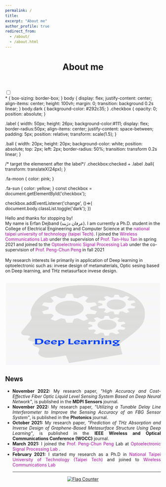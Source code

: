 ```yaml
---
permalink: /
title:
excerpt: "About me"
author_profile: true
redirect_from:
  - /about/
  - /about.html
---
```


<header class="post-header">
<h1 class="post-title">About me</h1>
</header>

<div>
    <input type="checkbox" class="checkbox" id="checkbox">
  <label for="checkbox" class="label">
    <i class="fas fa-moon"></i>
    <i class='fas fa-sun'></i>
    <div class='ball'>
  </label>
</div>
  * {
  box-sizing: border-box;
}
body {
  display: flex;
  justify-content: center;
  align-items: center;
  height: 100vh;
  margin: 0;
  transition: background 0.2s linear;
}
body.dark {
  background-color: #292c35;
}
.checkbox {
  opacity: 0;
  position: absolute;
}

.label {
  width: 50px;
  height: 26px;
  background-color:#111;
  display: flex;
  border-radius:50px;
  align-items: center;
  justify-content: space-between;
  padding: 5px;
  position: relative;
  transform: scale(1.5);
}

.ball {
  width: 20px;
  height: 20px;
  background-color: white;
  position: absolute;
  top: 2px;
  left: 2px;
  border-radius: 50%;
  transition: transform 0.2s linear;
}

/*  target the elemenent after the label*/
.checkbox:checked + .label .ball{
  transform: translateX(24px);
}

.fa-moon {
  color: pink;
}

.fa-sun {
  color: yellow;
}
  const checkbox = document.getElementById('checkbox');

checkbox.addEventListener('change', ()=>{
  document.body.classList.toggle('dark');
})

<p> Hello and thanks for stopping by! 
  
  


  <br>
My name is Erfan Dejband (عرفان دژبند). I am currently a Ph.D. student in the College of Electrical Engineering and Computer Science at the <a href="https://www-en.ntut.edu.tw/" target="\_blank" style="color: #B509AC; text-decoration:none">  national taipei university of technology (taipei Tech)</a>. I joined the <a href="https://labs.ee.ntut.edu.tw/lab416/" target="\_blank" style="color: #B509AC; text-decoration:none">  Wireless Communications Lab </a>  under the supervision of <a href="https://www.ee.ntut.edu.tw/English/teacher/teacher2.php?tsn=43" target="\_blank" style="color: #B509AC; text-decoration:none">  Prof. Tan-Hsu Tan</a> in spring 2021 and joined to the <a href="https://eo.ntut.edu.tw/p/412-1069-12931.php?Lang=zh-tw" target="\_blank" style="color: #B509AC; text-decoration:none">  Optoelectronic Signal Processing Lab </a>  under the co-supervision of <a href="https://scholar.google.com/citations?hl=en&user=H_iNBAgAAAAJ" target="\_blank" style="color: #B509AC; text-decoration:none">  Prof. Peng-Chun Peng </a> in fall 2021  <br> <br>
My research interests lie primarily in application of Deep learning in optoelectronic such as: invese design of metamaterials, Optic sesing based on Deep learning, and THz metasurface invese design. <br> <br>
<!--I also enjoyed working as a machine learning engineer intern in <a href="https://pranaq.com/" target="\_blank" style="color: #B509AC; text-decoration:none">  PranaQ</a>. Before joining NTHU, I got my bachelor's degree in  Electrical Engineering from the University of Guilan after doing some work in signal processing and optical wireless communications. <br> <br> -->

<p align="center">
  <img width="500" height="265" src="https://github.com/ErfanDejband/ErfanDejband.github.io/blob/master/images/about_gif.gif?raw=true">
</p>
 
<div class="News">
<h2><i class='fas fa-newspaper'></i>News</h2>
        <ul>
          <li align="justify"><i class='fas fa-pen-alt'></i><b>November 2022:</b> My research paper, <i>"High Accuracy and Cost-Effective Fiber Optic Liquid Level Sensing System Based on Deep Neural Network"</i>, is published in the <b>MDPI Sensors</b> journal. </li>
          <li align="justify"><i class='fas fa-pen-alt'></i><b>November 2022:</b> My research paper, <i>"Utilizing a Tunable Delay Line Interferometer to Improve the Sensing Accuracy of an FBG Sensor System"</i>, is published in the <b>Photonics</b> journal. </li>
          <li align="justify"><i class='fas fa-pen-alt'></i><b>October 2021:</b> My research paper, <i>"Prediction of THz Absorption and Inverse Design of Graphene-Based Metasurface Structure Using Deep Learning"</i>, is published in the <b>IEEE Wireless and Optical Communications Conference (WOCC)</b> journal. </li>
           <li align="justify"><i class='fas fa-graduation-cap'></i><b>March 2021:</b> I joined the <a href="https://scholar.google.com/citations?hl=en&user=H_iNBAgAAAAJ" style="color: #B509AC; text-decoration:none;" target="\_blank">Prof. Peng-Chun Peng </a> Lab at <a href="https://eo.ntut.edu.tw/p/412-1069-12931.php?Lang=zh-tw" target="\_blank" style="color: #B509AC; text-decoration:none">  Optoelectronic Signal Processing Lab </a>. </li>
          <li align="justify"><i class='fas fa-graduation-cap'></i><b>February 2021:</b> I started my research as a Ph.D in <a href="https://www.ntut.edu.tw" style="color: #B509AC; text-decoration:none;" target="\_blank">National Taipei University of Technology (Taipei Tech)</a> and joined to <a href="https://labs.ee.ntut.edu.tw/lab416/" style="color: #B509AC; text-decoration:none;" target="\_blank">Wireless Communications Lab</a> </li>

          
<hr/>
</ul>
</div>
    
 
<!--<p align="center">
  <img width="400" height="93" src="https://user-images.githubusercontent.com/107177894/173854088-79b62910-4180-4df9-b1b4-56420e6ff53e.png">
</p>-->

  <p align="center">
  <a href="https://info.flagcounter.com/Wzvz"><img src="https://s01.flagcounter.com/count2/Wzvz/bg_FFFFFF/txt_000000/border_CCCCCC/columns_5/maxflags_100/viewers_0/labels_1/pageviews_0/flags_0/percent_0/" alt="Flag Counter" border="0"></a>
    </p>
